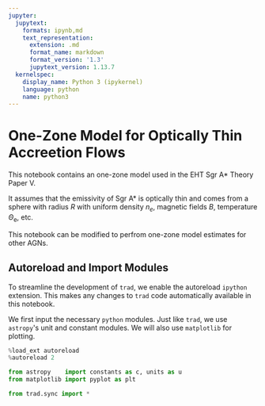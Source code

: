 ```yaml
---
jupyter:
  jupytext:
    formats: ipynb,md
    text_representation:
      extension: .md
      format_name: markdown
      format_version: '1.3'
      jupytext_version: 1.13.7
  kernelspec:
    display_name: Python 3 (ipykernel)
    language: python
    name: python3
---
```


# One-Zone Model for Optically Thin Accreetion Flows

This notebook contains an one-zone model used in the EHT Sgr A* Theory Paper V.

It assumes that the emissivity of Sgr A* is optically thin and comes from a sphere with radius $R$ with uniform density $n_e$, magnetic fields $B$, temperature $\Theta_\mathrm{e}$, etc.

This notebook can be modified to perfrom one-zone model estimates for other AGNs.


## Autoreload and Import Modules

To streamline the development of `trad`, we enable the autoreload `ipython` extension.
This makes any changes to `trad` code automatically available in this notebook. 

We first input the necessary `python` modules.  Just like `trad`, we use `astropy`'s unit and constant modules.
We will also use `matplotlib` for plotting.

```python
%load_ext autoreload
%autoreload 2

from astropy    import constants as c, units as u
from matplotlib import pyplot as plt

from trad.sync import *
```
